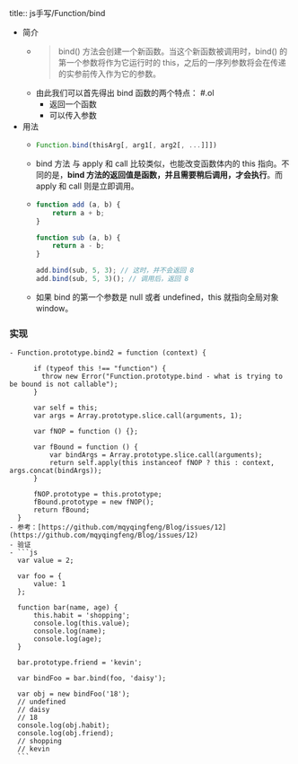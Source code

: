 title:: js手写/Function/bind

- 简介
	- > bind() 方法会创建一个新函数。当这个新函数被调用时，bind() 的第一个参数将作为它运行时的 this，之后的一序列参数将会在传递的实参前传入作为它的参数。
	- 由此我们可以首先得出 bind 函数的两个特点： #.ol
		- 返回一个函数
		- 可以传入参数
- 用法
	- ```js
	  Function.bind(thisArg[, arg1[, arg2[, ...]]])
	  ```
	- bind 方法 与 apply 和 call 比较类似，也能改变函数体内的 this 指向。不同的是，**bind 方法的返回值是函数，并且需要稍后调用，才会执行**。而 apply 和 call 则是立即调用。
	- ```js
	  function add (a, b) {
	      return a + b;
	  }
	  
	  function sub (a, b) {
	      return a - b;
	  }
	  
	  add.bind(sub, 5, 3); // 这时，并不会返回 8
	  add.bind(sub, 5, 3)(); // 调用后，返回 8
	  ```
	- 如果 bind 的第一个参数是 null 或者 undefined，this 就指向全局对象 window。
### 实现
	- Function.prototype.bind2 = function (context) {
	  
	      if (typeof this !== "function") {
	        throw new Error("Function.prototype.bind - what is trying to be bound is not callable");
	      }
	  
	      var self = this;
	      var args = Array.prototype.slice.call(arguments, 1);
	  
	      var fNOP = function () {};
	  
	      var fBound = function () {
	          var bindArgs = Array.prototype.slice.call(arguments);
	          return self.apply(this instanceof fNOP ? this : context, args.concat(bindArgs));
	      }
	  
	      fNOP.prototype = this.prototype;
	      fBound.prototype = new fNOP();
	      return fBound;
	  }
	- 参考：[https://github.com/mqyqingfeng/Blog/issues/12](https://github.com/mqyqingfeng/Blog/issues/12)
	- 验证
	- ```js
	  var value = 2;
	  
	  var foo = {
	      value: 1
	  };
	  
	  function bar(name, age) {
	      this.habit = 'shopping';
	      console.log(this.value);
	      console.log(name);
	      console.log(age);
	  }
	  
	  bar.prototype.friend = 'kevin';
	  
	  var bindFoo = bar.bind(foo, 'daisy');
	  
	  var obj = new bindFoo('18');
	  // undefined
	  // daisy
	  // 18
	  console.log(obj.habit);
	  console.log(obj.friend);
	  // shopping
	  // kevin
	  ```